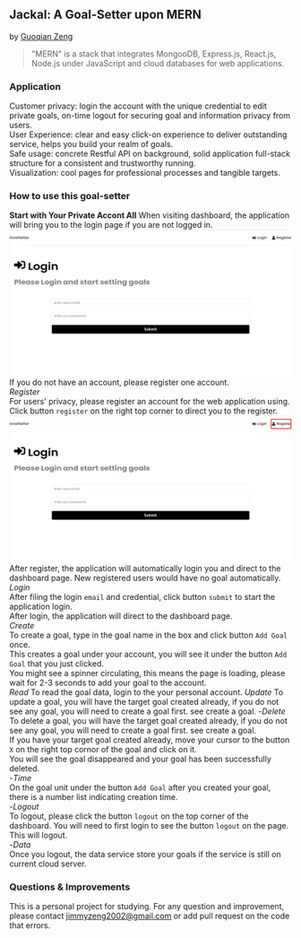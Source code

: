 ## Jackal: A Goal-Setter upon MERN
by [Guoqian Zeng](https://github.com/JamesZengGit)
> "MERN" is a stack that integrates MongooDB, Express.js, React.js, Node.js under JavaScript and cloud databases for web applications.
### Application
Customer privacy: login the account with the unique credential to edit private goals, on-time logout for securing goal and information privacy from users.  
User Experience: clear and easy click-on experience to deliver outstanding service, helps you build your realm of goals.  
Safe usage: concrete Restful API on background, solid application full-stack structure for a consistent and trustworthy running.  
Visualization: cool pages for professional processes and tangible targets.  
### How to use this goal-setter
**Start with Your Private Accont All**
When visiting dashboard, the application will bring you to the login page if you are not logged in.  
![Screenshot of login page showing input box of email and password along with register and login](MERN_Login_SetGoal.png)
If you do not have an account, please register one account.  
*Register*  
For users' privacy, please register an account for the web application using.  
Click button `register` on the right top corner to direct you to the register.  
![Picture of login page along with red box around register to mark the place](Sad_MERN_SetGoal.jpg)
After register, the application will automatically login you and direct to the dashboard page. New registered users would have no goal automatically.  
*Login*  
After filing the login `email` and credential, click button `submit` to start the application login.  
After login, the application will direct to the dashboard page.  
*Create*  
To create a goal, type in the goal name in the box and click button `Add Goal` once.  
This creates a goal under your account, you will see it under the button `Add Goal` that you just clicked.  
You might see a spinner circulating, this means the page is loading, please wait for 2-3 seconds to add your goal to the account.  
*Read*
To read the goal data, login to the your personal account.
*Update*
To update a goal, you will have the target goal created already, if you do not see any goal, you will need to create a goal first. see create a goal.
-*Delete*  
To delete a goal, you will have the target goal created already, if you do not see any goal, you will need to create a goal first. see create a goal.  
If you have your target goal created already, move your cursor to the button `X` on the right top cornor of the goal and click on it.  
You will see the goal disappeared and your goal has been successfully deleted.  
-*Time*  
On the goal unit under the button `Add Goal` after you created your goal, there is a number list indicating creation time.  
-*Logout*  
To logout, please click the button `logout` on the top corner of the dashboard. You will need to first login to see the button `logout` on the page.  
This will logout.  
-*Data*  
Once you logout, the data service store your goals if the service is still on current cloud server.  
### Questions & Improvements  
This is a personal project for studying. For any question and improvement, please contact jimmyzeng2002@gmail.com or add pull request on the code that errors.  
